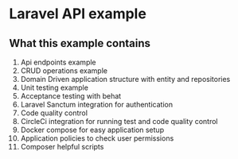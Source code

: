 # Laravel API example


## What this example contains

1. Api endpoints example
1. CRUD operations example
1. Domain Driven application structure with entity and repositories
1. Unit testing example
1. Acceptance testing with behat
1. Laravel Sanctum integration for authentication
1. Code quality control
1. CircleCi integration for running test and code quality control
1. Docker compose for easy application setup
1. Application policies to check user permissions
1. Composer helpful scripts
